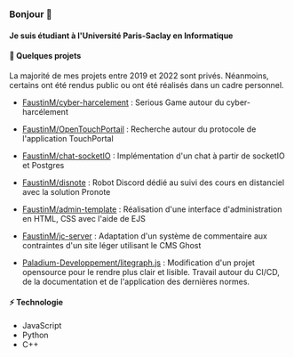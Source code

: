 ### Bonjour 👋

#### Je suis étudiant à l'Université Paris-Saclay en Informatique

#### 🎒 Quelques projets
La majorité de mes projets entre 2019 et 2022 sont privés. Néanmoins, certains ont été rendus public ou ont été réalisés dans un cadre personnel.

- [FaustinM/cyber-harcelement](https://github.com/FaustinM/cyber-harcelement) : Serious Game autour du cyber-harcélement
- [FaustinM/OpenTouchPortail](https://github.com/Faustin/OpenTouchPortail) : Recherche autour du protocole de l'application TouchPortal
- [FaustinM/chat-socketIO](https://github.com/FaustinM/chat-socketIO) : Implémentation d'un chat à partir de socketIO et Postgres
- [FaustinM/disnote](https://github.com/FaustinM/disnote) : Robot Discord dédié au suivi des cours en distanciel avec la solution Pronote
- [FaustinM/admin-template](https://github.com/FaustinM/admin-template) : Réalisation d'une interface d'administration en HTML, CSS avec l'aide de EJS
- [FaustinM/jc-server](https://github.com/FaustinM/jc-server) : Adaptation d'un système de commentaire aux contraintes d'un site léger utilisant le CMS Ghost

- [Paladium-Developpement/litegraph.js](https://github.com/Paladium-Developpement/litegraph.js) : Modification d'un projet opensource pour le rendre plus clair et lisible. Travail autour du CI/CD, de la documentation et de l'application des dernières normes.

#### ⚡️ Technologie
- JavaScript
- Python
- C++
